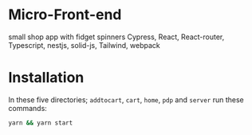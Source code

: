 # Micro-Front-end
small shop app with fidget spinners
Cypress, React, React-router, Typescript, nestjs, solid-js, Tailwind, webpack

# Installation

In these five directories; `addtocart`, `cart`, `home`, `pdp` and `server` run these commands:

```sh
yarn && yarn start
```

